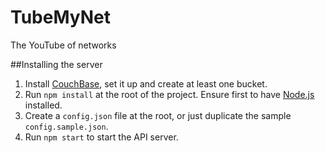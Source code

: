 TubeMyNet
=========

The YouTube of networks

##Installing the server

1. Install [CouchBase](http://www.couchbase.com/), set it up and create at least one bucket.
2. Run `npm install` at the root of the project. Ensure first to have [Node.js](http://nodejs.org/) installed.
3. Create a `config.json` file at the root, or just duplicate the sample `config.sample.json`.
4. Run `npm start` to start the API server.

